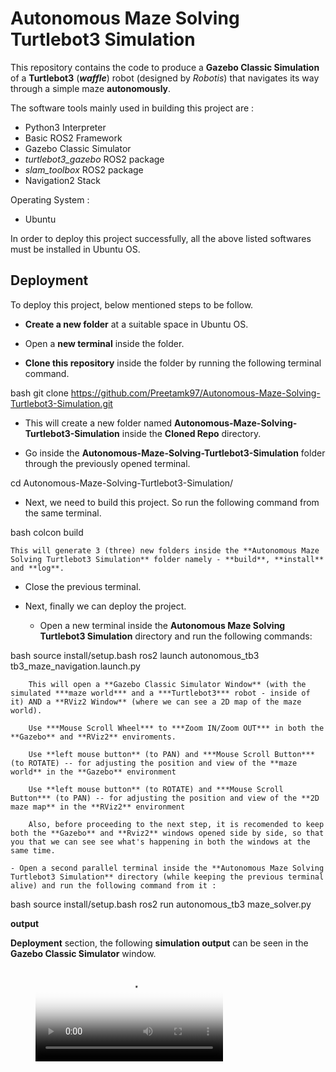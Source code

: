 # Autonomous Maze Solving Turtlebot3 Simulation

This repository contains the code to produce a **Gazebo Classic Simulation** of a **Turtlebot3** (***waffle***) robot (designed by *Robotis*) that navigates its way through a simple maze **autonomously**.


The software tools mainly used in building this project are :

- Python3 Interpreter
- Basic ROS2 Framework
- Gazebo Classic Simulator
- *turtlebot3_gazebo* ROS2 package
- *slam_toolbox* ROS2 package
- Navigation2 Stack

Operating System :
- Ubuntu  

In order to deploy this project successfully, all the above listed softwares must be installed in Ubuntu OS.


## Deployment

To deploy this project, below mentioned steps to be follow.

- **Create a new folder** at a suitable space in Ubuntu OS. 

- Open a **new terminal** inside the folder.

- **Clone this repository** inside the folder by running the following terminal command.

    
bash
    git clone https://github.com/Preetamk97/Autonomous-Maze-Solving-Turtlebot3-Simulation.git


- This will create a new folder named **Autonomous-Maze-Solving-Turtlebot3-Simulation** inside the **Cloned Repo** directory.

- Go inside the **Autonomous-Maze-Solving-Turtlebot3-Simulation** folder through the previously opened terminal.

    
cd Autonomous-Maze-Solving-Turtlebot3-Simulation/


- Next, we need to build this project. So run the following command from the same terminal.

    
bash
    colcon build

    
    This will generate 3 (three) new folders inside the **Autonomous Maze Solving Turtlebot3 Simulation** folder namely - **build**, **install** and **log**.

- Close the previous terminal.

- Next, finally we can deploy the project.
    
    - Open a new terminal inside the **Autonomous Maze Solving Turtlebot3 Simulation** directory and run the following commands:
        
bash
        source install/setup.bash
        ros2 launch autonomous_tb3 tb3_maze_navigation.launch.py


        This will open a **Gazebo Classic Simulator Window** (with the simulated ***maze world*** and a ***Turtlebot3*** robot - inside of it) AND a **RViz2 Window** (where we can see a 2D map of the maze world). 
        
        Use ***Mouse Scroll Wheel*** to ***Zoom IN/Zoom OUT*** in both the **Gazebo** and **RViz2** enviroments.

        Use **left mouse button** (to PAN) and ***Mouse Scroll Button*** (to ROTATE) -- for adjusting the position and view of the **maze world** in the **Gazebo** environment 

        Use **left mouse button** (to ROTATE) and ***Mouse Scroll Button*** (to PAN) -- for adjusting the position and view of the **2D maze map** in the **RViz2** environment 

        Also, before proceeding to the next step, it is recomended to keep both the **Gazebo** and **Rviz2** windows opened side by side, so that you that we can see see what's happening in both the windows at the same time.

    - Open a second parallel terminal inside the **Autonomous Maze Solving Turtlebot3 Simulation** directory (while keeping the previous terminal alive) and run the following command from it :
        
bash
        source install/setup.bash
        ros2 run autonomous_tb3 maze_solver.py
        
**output**

**Deployment** section, the following **simulation output** can be seen in the **Gazebo Classic Simulator** window.

<figure class="video_container">
  <video controls="true" allowfullscreen="true" poster="Thumbnail.png">
    <source src="Gazebo_Sim_Recording.mp4" type="video/mp4">
  </video>
</figure>


